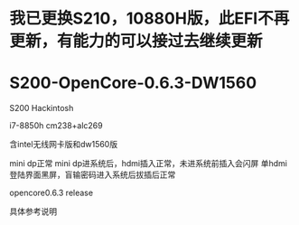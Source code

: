 # 我已更换S210，10880H版，此EFI不再更新，有能力的可以接过去继续更新

# S200-OpenCore-0.6.3-DW1560
S200 Hackintosh

i7-8850h
cm238+alc269

含intel无线网卡版和dw1560版

mini dp正常
mini dp进系统后，hdmi插入正常，未进系统前插入会闪屏
单hdmi登陆界面黑屏，盲输密码进入系统后拔插后正常

opencore0.6.3 release

具体参考说明
